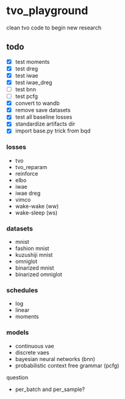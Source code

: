 # tvo_playground
clean tvo code to begin new research

## todo
 - [x] test moments
 - [x] test dreg
 - [x] test iwae
 - [x] test iwae_dreg
 - [ ] test bnn
 - [ ] test pcfg
 - [x] convert to wandb
 - [x] remove save datasets
 - [x] test all baseline losses
 - [x] standardize artifacts dir
 - [x] import base.py trick from bqd

### losses
- tvo
- tvo_reparam
- reinforce
- elbo
- iwae
- iwae dreg
- vimco
- wake-wake (ww)
- wake-sleep (ws)

### datasets
- mnist
- fashion mnist
- kuzushiji mnist
- omniglot
- binarized mnist
- binarized omniglot

### schedules
- log
- linear
- moments

### models
- continuous vae
- discrete vaes
- bayesian neural networks (bnn)
- probabilistic context free grammar (pcfg)


question
- per_batch and per_sample?
